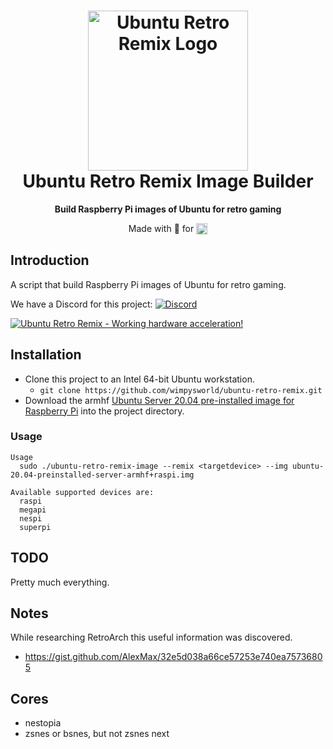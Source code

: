 <h1 align="center">
 <img src=".github/logo.png" alt="Ubuntu Retro Remix Logo" width="256" />
  <br />
  Ubuntu Retro Remix Image Builder
</h1>

<p align="center"><b>Build Raspberry Pi images of Ubuntu for retro gaming</b></p>
<!-- <div align="center"><img src=".github/screenshot.jpg" alt="Ubuntu Retro Remix Screenshot" /></div> -->
<p align="center">Made with 💝 for <img src=".github/ubuntu.png" align="top" width="18" /></p>

## Introduction

A script that build Raspberry Pi images of Ubuntu for retro gaming.

We have a Discord for this project: [![Discord](https://img.shields.io/discord/712850672223125565?color=0C306A&label=WimpysWorld%20Discord&logo=Discord&logoColor=ffffff&style=flat-square)](https://discord.gg/GeHJGD9)

[![Ubuntu Retro Remix - Working hardware acceleration!](https://img.youtube.com/vi/aEUt5s4127c/0.jpg)](https://www.youtube.com/watch?v=aEUt5s4127c)

## Installation

  * Clone this project to an Intel 64-bit Ubuntu workstation.
    * `git clone https://github.com/wimpysworld/ubuntu-retro-remix.git`
  * Download the armhf [Ubuntu Server 20.04 pre-installed image for Raspberry Pi](https://ubuntu.com/download/raspberry-pi) into the project directory.

### Usage

```
Usage
  sudo ./ubuntu-retro-remix-image --remix <targetdevice> --img ubuntu-20.04-preinstalled-server-armhf+raspi.img

Available supported devices are:
  raspi
  megapi
  nespi
  superpi
```

## TODO

Pretty much everything.

## Notes

While researching RetroArch this useful information was discovered.

  * https://gist.github.com/AlexMax/32e5d038a66ce57253e740ea75736805

## Cores

  * nestopia
  * zsnes or bsnes, but not zsnes next
